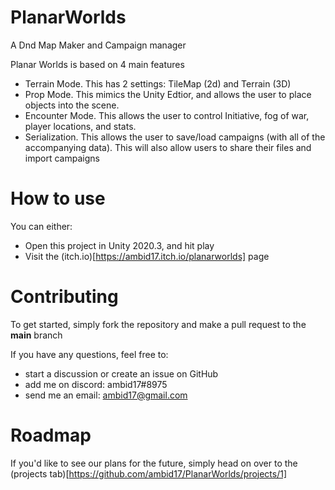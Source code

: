 # PlanarWorlds
A Dnd Map Maker and Campaign manager

Planar Worlds is based on 4 main features
* Terrain Mode. This has 2 settings: TileMap (2d) and Terrain (3D) 
* Prop Mode. This mimics the Unity Edtior, and allows the user to place objects into the scene. 
* Encounter Mode. This allows the user to control Initiative, fog of war, player locations, and stats.
* Serialization. This allows the user to save/load campaigns (with all of the accompanying data). This will also allow users to share their files and import campaigns


# How to use
You can either:
* Open this project in Unity 2020.3, and hit play
* Visit the (itch.io)[https://ambid17.itch.io/planarworlds] page

# Contributing
To get started, simply fork the repository and make a pull request to the **main** branch

If you have any questions, feel free to:
* start a discussion or create an issue on GitHub
* add me on discord: ambid17#8975
* send me an email: ambid17@gmail.com

# Roadmap
If you'd like to see our plans for the future, simply head on over to the (projects tab)[https://github.com/ambid17/PlanarWorlds/projects/1]
